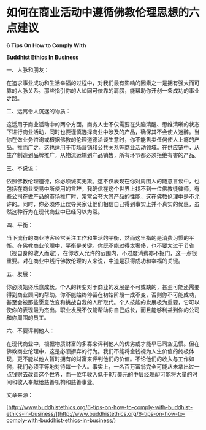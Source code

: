 # 如何在商业活动中遵循佛教伦理思想的六点建议

**6 Tips On How to Comply With**

**Buddhist Ethics In Business**

一、人脉和朋友：

在追求事业成功和生活幸福的过程中，对我们最有影响的因素之一是拥有强大而可靠的人脉关系。那些指引你的人如同可依靠的肩膀，能帮助你开创一条成功的事业之路。

二、远离令人沉迷的物质：

这适用于商业活动中的两个方面。商务人士不仅需要在头脑清醒、思维清晰的状态下进行商业活动，同时也要谨慎选择商业中涉及的产品，确保其不会使人迷醉。当你在做业务咨询或根据佛教的伦理道德洽谈生意时，你不能售卖任何使人上瘾的产品。推而广之，这也适用于市场营销和公共关系等商业活动领域。在供应链中，从生产制造到品牌推广，从物流运输到产品销售，所有环节都必须拒绝有害的产品。

三、不说谎：

依照佛教伦理道德，你必须诚实无欺。这不仅表现在你对周围人的随意言谈中，也包括在商业交易中所使用的言辞。我确信在这个世界上找不到一位佛教徒律师。有些公司在做产品的市场推广时，常常会夸大其产品的性能，这在佛教伦理中是不允许的。同时，你必须停止误导买家让他们相信自己得到事实上并不真实的优惠，虽然这种行为在现代商业中已经习以为常。

四、平衡：

当下流行的商业博客经常关注工作和生活的平衡，然而这里指的是消费习惯的平衡。在佛教商业伦理中，平衡是关键。你既不能过得太奢侈，也不要太过于节省（视自身的收入而定）。在你收入允许的范围内，不过度消费亦不抠门，这一点很重要。对在商业中践行佛教伦理的人来说，中道是获得成功和幸福的关键。

五、发展：

你必须始终乐意成长。个人的转变对于商业的发展是不可或缺的，甚至可能还需要得到商业顾问的帮助。你不能始终停留在初始阶段一成不变，否则你不可能成功，甚至会被那些愿意改变和挑战自我的人所取代。个人技能的发展极为重要，它可以使你的表现最为杰出。职业发展不仅能帮助你自己成长，而且能够利益到你的公司和你周围的员工。

六、不要评判他人：

在现代商业中，根据物质财富的多寡来评判他人的优劣或才能早已司空见惯。但在佛教商业伦理中，这是必须摒弃的行为。我们不能将金钱视为人生价值的终极体现，更不能以他人暂时拥有的财富来评判他们的价值。不论他们的收入与工作如何，我们必须平等地对待每一个人。事实上，一名百万富翁完全可能从未拿出过一点钱财去改善这个世界，而一位年收入低于8万美元的中层经理却可能将大量的时间和收入奉献给慈善机构和慈善事业。

文章来源：

[http://www.buddhistethics.org/6-tips-on-how-to-comply-with-buddhist-ethics-in-business/](http://www.buddhistethics.org/6-tips-on-how-to-comply-with-buddhist-ethics-in-business/)

